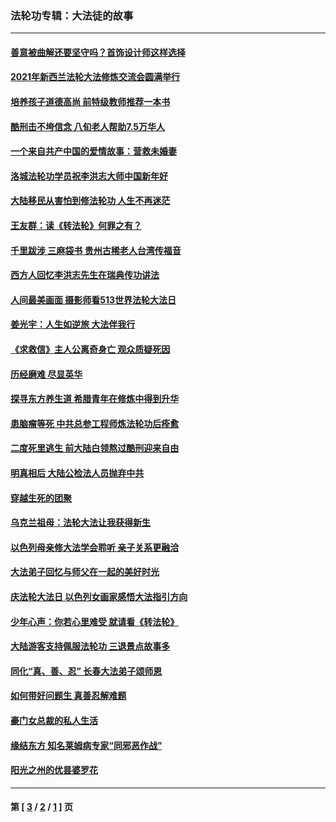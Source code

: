 ### 法轮功专辑：大法徒的故事
---
#### [善意被曲解还要坚守吗？首饰设计师这样选择](../../pages/nf1147481/n13077575.md?07240430) 
#### [2021年新西兰法轮大法修炼交流会圆满举行](../../pages/nf1147481/n13033149.md?07240430) 
#### [培养孩子道德高尚 前特级教师推荐一本书](../../pages/nf1147481/n12938640.md?07240430) 
#### [酷刑击不垮信念 八旬老人帮助7.5万华人](../../pages/nf1147481/n12880712.md?07240430) 
#### [一个来自共产中国的爱情故事：营救未婚妻](../../pages/nf1147481/n12778386.md?07240430) 
#### [洛城法轮功学员祝李洪志大师中国新年好](../../pages/nf1147481/n12724685.md?07240430) 
#### [大陆移民从害怕到修法轮功 人生不再迷茫](../../pages/nf1147481/n12414325.md?07240430) 
#### [王友群：读《转法轮》何罪之有？](../../pages/nf1147481/n12408647.md?07240430) 
#### [千里跋涉 三麻袋书 贵州古稀老人台湾传福音](../../pages/nf1147481/n12198750.md?07240430) 
#### [西方人回忆李洪志先生在瑞典传功讲法](../../pages/nf1147481/n12099607.md?07240430) 
#### [人间最美画面 摄影师看513世界法轮大法日](../../pages/nf1147481/n12094118.md?07240430) 
#### [姜光宇：人生如逆旅 大法伴我行](../../pages/nf1147481/n12088664.md?07240430) 
#### [《求救信》主人公离奇身亡 观众质疑死因](../../pages/nf1147481/n11845215.md?07240430) 
#### [历经磨难 尽显英华](../../pages/nf1147481/n11723297.md?07240430) 
#### [探寻东方养生道 希腊青年在修炼中得到升华](../../pages/nf1147481/n11494502.md?07240430) 
#### [患脑瘤等死 中共总参工程师炼法轮功后痊愈](../../pages/nf1147481/n11466682.md?07240430) 
#### [二度死里逃生 前大陆白领熬过酷刑迎来自由](../../pages/nf1147481/n11368594.md?07240430) 
#### [明真相后 大陆公检法人员抛弃中共](../../pages/nf1147481/n11358618.md?07240430) 
#### [穿越生死的团聚](../../pages/nf1147481/n11258922.md?07240430) 
#### [乌克兰祖母：法轮大法让我获得新生](../../pages/nf1147481/n11269457.md?07240430) 
#### [以色列母亲修大法学会聆听 亲子关系更融洽](../../pages/nf1147481/n11268195.md?07240430) 
#### [大法弟子回忆与师父在一起的美好时光](../../pages/nf1147481/n11267759.md?07240430) 
#### [庆法轮大法日 以色列女画家感悟大法指引方向](../../pages/nf1147481/n11267735.md?07240430) 
#### [少年心声：你若心里难受 就请看《转法轮》](../../pages/nf1147481/n11267496.md?07240430) 
#### [大陆游客支持佩服法轮功 三退景点故事多](../../pages/nf1147481/n11267378.md?07240430) 
#### [同化“真、善、忍” 长春大法弟子颂师恩](../../pages/nf1147481/n11266497.md?07240430) 
#### [如何带好问题生 真善忍解难题](../../pages/nf1147481/n11243655.md?07240430) 
#### [豪门女总裁的私人生活](../../pages/nf1147481/n10127794.md?07240430) 
#### [缘结东方 知名莱姆病专家“同邪恶作战”](../../pages/nf1147481/n10682468.md?07240430) 
#### [阳光之州的优昙婆罗花](../../pages/nf1147481/n10546697.md?07240430) 

---
#### 第 [ [3](./3.md?07240430) / [2](./2.md?07240430) / [1](./1.md?07240430) ] 页
